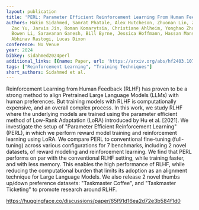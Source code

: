 ```yaml
---
layout: publication
title: 'PERL: Parameter Efficient Reinforcement Learning From Human Feedback'
authors: Hakim Sidahmed, Samrat Phatale, Alex Hutcheson, Zhuonan Lin, Zhang Chen,
  Zac Yu, Jarvis Jin, Roman Komarytsia, Christiane Ahlheim, Yonghao Zhu, Simral Chaudhary,
  Bowen Li, Saravanan Ganesh, Bill Byrne, Jessica Hoffmann, Hassan Mansoor, Wei Li,
  Abhinav Rastogi, Lucas Dixon
conference: No Venue
year: 2024
bibkey: sidahmed2024perl
additional_links: [{name: Paper, url: 'https://arxiv.org/abs/hf2403.10704'}]
tags: ["Reinforcement Learning", "Training Techniques"]
short_authors: Sidahmed et al.
---
```

Reinforcement Learning from Human Feedback (RLHF) has proven to be a strong method to align Pretrained Large Language Models (LLMs) with human preferences. But training models with RLHF is computationally expensive, and an overall complex process. In this work, we study RLHF where the underlying models are trained using the parameter efficient method of Low-Rank Adaptation (LoRA) introduced by Hu et al. [2021]. We investigate the setup of "Parameter Efficient Reinforcement Learning" (PERL), in which we perform reward model training and reinforcement learning using LoRA. We compare PERL to conventional fine-tuning (full-tuning) across various configurations for 7 benchmarks, including 2 novel datasets, of reward modeling and reinforcement learning. We find that PERL performs on par with the conventional RLHF setting, while training faster, and with less memory. This enables the high performance of RLHF, while reducing the computational burden that limits its adoption as an alignment technique for Large Language Models. We also release 2 novel thumbs up/down preference datasets: "Taskmaster Coffee", and "Taskmaster Ticketing" to promote research around RLHF.

https://huggingface.co/discussions/paper/65f91d16ea2d72e3b584f1d0